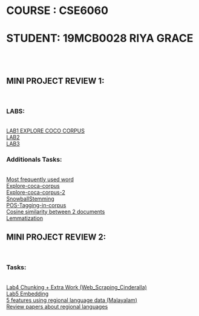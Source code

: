 <html>
	<head>
	</head>
	<body>
		<h1>COURSE : CSE6060</h1>
		<h1>STUDENT: 19MCB0028 RIYA GRACE</h1>
		<br/><br/>
		<div class="outer-box">
		<div class="head"><h2>MINI PROJECT REVIEW 1:</h2></div></br/>
			<div class="inner-box">
				<h3>LABS:</h3></br>
				<a href="https://github.com/RiyaGrace/nlp-tasks/blob/master/LAB1_TASKS.ipynb">LAB1 EXPLORE COCO CORPUS</a><br/>
				<a href="https://github.com/RiyaGrace/nlp-tasks/blob/master/LAB2_TASKS.ipynb">LAB2 </a><br/>
				<a href="https://github.com/RiyaGrace/nlp-tasks/blob/master/LAB3_TASKS.ipynb">LAB3</a><br/>
				<h3>Additionals Tasks: </h3><br/>
					<a href="https://github.com/RiyaGrace/nlp-tasks/blob/master/MOST_FREQ_USED_WORD.ipynb">Most frequently used word </a><br/>
					<a href="https://github.com/RiyaGrace/nlp-tasks/blob/master/EXPLORE%20COCA%20CORPUS%20OF%20ANY%203%20FAMOUS%20PEOPLE.pdf">Explore-coca-corpus</a><br/>
					<a href="https://github.com/RiyaGrace/nlp-tasks/blob/master/EXPLORE%20COCA%20CORPUS%20OF%20OF%20ANY%203%20FAMOUS%20PEOPLE-%202.ipynb">Explore-coca-corpus-2</a><br/>
					<a href="https://github.com/RiyaGrace/nlp-tasks/blob/master/Snowball_Stemming.ipynb">SnowballStemming</a><br/>
					<a href="https://github.com/RiyaGrace/nlp-tasks/blob/master/POS_TAGGING.ipynb">POS-Tagging-in-corpus</a><br/>
					<a href="https://github.com/RiyaGrace/nlp-tasks/blob/master/COSINE_SIMILARITY.ipynb">Cosine similarity between 2 documents</a><br/>
					<a href="https://github.com/RiyaGrace/nlp-tasks/blob/master/Lemmatization.ipynb">Lemmatization</a><br/>
			</div>
		<div class="head"><h2>MINI PROJECT REVIEW 2: </h2></div><br/>
			<div class="inner-box">
				<h3>Tasks: </h3><br/>	
				<a href="https://github.com/RiyaGrace/nlp-tasks/blob/master/Lab4.ipynb">Lab4 Chunking + Extra Work (Web_Scraping_Cinderalla) </a><br/>
				<a href="https://github.com/RiyaGrace/nlp-tasks/blob/master/Lab5.ipynb">Lab5 Embedding</a><br/>
				<a href="https://github.com/RiyaGrace/nlp-tasks/blob/master/5featuresUsingRegionalLang.ipynb">5 features using regional language data (Malayalam)</a><br/>
				<a href="https://github.com/RiyaGrace/nlp-tasks/blob/master/Review%20Papers.pdf">Review papers about regional languages</a><br/>	
			</div>
		</div>
	</body>
</html>

